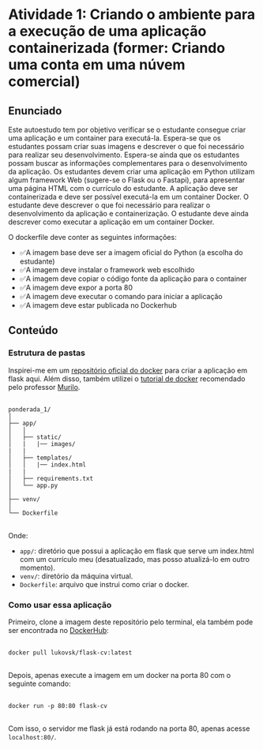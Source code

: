 # Atividade 1: Criando o ambiente para a execução de uma aplicação containerizada (former: Criando uma conta em uma núvem comercial)

## Enunciado
Este autoestudo tem por objetivo verificar se o estudante consegue criar uma aplicação e um container para executá-la. Espera-se que os estudantes possam criar suas imagens e descrever o que foi necessário para realizar seu desenvolvimento. Espera-se ainda que os estudantes possam buscar as informações complementares para o desenvolvimento da aplicação.
Os estudantes devem criar uma aplicação em Python utilizam algum framework Web (sugere-se o Flask ou o Fastapi), para apresentar uma página HTML com o currículo do estudante.
A aplicação deve ser containerizada e deve ser possível executá-la em um container Docker. O estudante deve descrever o que foi necessário para realizar o desenvolvimento da aplicação e containerização. O estudante deve ainda descrever como executar a aplicação em um container Docker.

O dockerfile deve conter as seguintes informações:


- ✅A imagem base deve ser a imagem oficial do Python (a escolha do estudante) 
- ✅A imagem deve instalar o framework web escolhido
- ✅A imagem deve copiar o código fonte da aplicação para o container
- ✅A imagem deve expor a porta 80 
- ✅A imagem deve executar o comando para iniciar a aplicação
- ✅A imagem deve estar publicada no Dockerhub


## Conteúdo
### Estrutura de pastas
Inspirei-me em um [repositório oficial do docker](https://github.com/docker/awesome-compose/tree/master/flask) para criar a aplicação em flask aqui. Além disso, também utilizei o [tutorial de docker](https://www.freecodecamp.org/portuguese/news/um-guia-para-iniciantes-em-docker-como-criar-sua-primeira-aplicacao-com-o-docker/) recomendado pelo professor [Murilo](https://github.com/Murilo-ZC).

<pre> <code>
ponderada_1/
│
├── app/
│   │
│   ├── static/
│   |   |── images/
|   |
│   ├── templates/
│   │   |── index.html
|   |
│   ├── requirements.txt
│   └── app.py
│
├── venv/
│
└── Dockerfile
</code> </pre>
Onde:
- ```app/```: diretório que possui a aplicação em flask que serve um index.html com um currículo meu (desatualizado, mas posso atualizá-lo em outro momento).
- ```venv/```:  diretório da máquina virtual.
- ```Dockerfile```: arquivo que instrui como criar o docker.

### Como usar essa aplicação
Primeiro, clone a imagem deste repositório pelo terminal, ela também pode ser encontrada no [DockerHub](https://hub.docker.com/r/lukovsk/flask-cv):
<pre> <code>
docker pull lukovsk/flask-cv:latest
</code> </pre>

Depois, apenas execute a imagem em um docker na porta 80 com o seguinte comando:
<pre> <code>
docker run -p 80:80 flask-cv
</code> </pre>

Com isso, o servidor me flask já está rodando na porta 80, apenas acesse ```localhost:80/```.